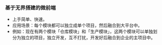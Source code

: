 ### 基于无界搭建的微前端
* 上手简单、快速。
* 应用场景：每个模块都可以独立成单个项目，然后融合到大平台中。
* 例如：现在有两个模块「仓库模块」和「生产模块」，这两个模块可以单独划分为独立的项目，独立开发，互不打扰，开发好后融合到企业的主项目中。
